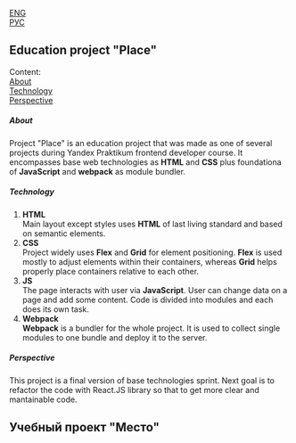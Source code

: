 [ENG](#education-project-place)<br>
[РУС](#учебный-проект-"Место")

## Education project "Place"

Content:<br>
[About](#about)<br>
[Technology](#technology)<br>
[Perspective](#perspective)<br>

##### About
Project "Place" is an education project that was made as one of several projects during Yandex Praktikum frontend developer course. It encompasses base web technologies as **HTML** and **CSS** plus foundationa of **JavaScript** and **webpack** as module bundler.
##### Technology
1. **HTML**<br>
  Main layout except styles uses **HTML** of last living standard and based on semantic elements.
2. **CSS**<br>
  Project widely uses **Flex** and **Grid** for element positioning. **Flex** is used mostly to adjust elements within their containers, whereas **Grid** helps properly place containers relative to each other.
3. **JS**<br>
  The page interacts with user via **JavaScript**. User can change data on a page and add some content. Code is divided into modules and each does its own task. 
4. **Webpack**<br>
  **Webpack** is a bundler for the whole project. It is used to collect single modules to one bundle and deploy it to the server.
  
##### Perspective
This project is a final version of base technologies sprint. Next goal is to refactor the code with React.JS library so that to get more clear and mantainable code.

## Учебный проект "Место"
